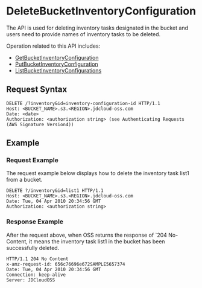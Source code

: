 # DeleteBucketInventoryConfiguration

The API is used for deleting inventory tasks designated in the bucket and users need to provide names of inventory tasks to be deleted.

Operation related to this API includes:

- [GetBucketInventoryConfiguration](https://docs.jdcloud.com/object-storage-service/Get-Bucket-InventoryConfiguration)
- [PutBucketInventoryConfiguration](https://docs.jdcloud.com/object-storage-service/Put-Bucket-InventoryConfiguration)
- [ListBucketInventoryConfigurations](https://docs.jdcloud.com/object-storage-service/List-Bucket-InventoryConfigurations)

## Request Syntax
```HTTP
DELETE /?inventory&id=inventory-configuration-id HTTP/1.1
Host: <BUCKET_NAME>.s3.<REGION>.jdcloud-oss.com
Date: <date>
Authorization: <authorization string> (see Authenticating Requests (AWS Signature Version4))
```
## Example
### Request Example

The request example below displays how to delete the inventory task list1 from a bucket.

```HTTP
DELETE ?/inventory&id=list1 HTTP/1.1
Host: <BUCKET_NAME>.s3.<REGION>.jdcloud-oss.com
Date: Tue, 04 Apr 2010 20:34:56 GMT  
Authorization: <authorization string>
```
### Response Example

After the request above, when OSS returns the response of `204 No-Content, it means the inventory task list1 in the bucket has been successfully deleted.

```HTTP
HTTP/1.1 204 No Content
x-amz-request-id: 656c76696e672SAMPLE5657374  
Date: Tue, 04 Apr 2010 20:34:56 GMT
Connection: keep-alive
Server: JDCloudOSS
```
